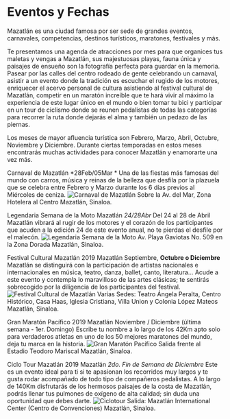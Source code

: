 # Eventos y Fechas #

Mazatlán es una ciudad famosa por ser sede de grandes eventos, carnavales, competencias, destinos turísticos, maratones, festivales y más.

Te presentamos una agenda de atracciones por mes para que organices tus maletas y vengas a Mazatlán, sus majestuosas playas, fauna única y paisajes de ensueño son la fotografía perfecta para guardar en la memoria. Pasear por las calles del centro rodeado de gente celebrando un carnaval, asistir a un evento donde la tradición es escuchar el rugido de los motores, enriquecer el acervo personal de cultura asistiendo al festival cultural de Mazatlán, competir en un maratón increíble que te hará vivir al máximo la experiencia de este lugar único en el mundo o bien tomar tu bici y participar en un tour de ciclismo donde se reunen pedalistas de todas las categorías para recorrer la ruta donde dejarás el alma y también un pedazo de las piernas.

Los meses de mayor afluencia turística son Febrero, Marzo, Abril, Octubre, Noviembre y Diciembre. Durante ciertas temporadas en estos meses encontrarás muchas actividades para conocer Mazatlán y enamorarte una vez más.

Carnaval de Mazatlán *28Feb/05Mar *
Una de las fiestas más famosas del mundo con carros, música y reinas de la belleza que desfila por la plazuela que se celebra entre Febrero y Marzo durante los 6 días previos al Miércoles de ceniza.
![Carnaval de Mazatlán](https://www.zonaturistica.com//files/ferias/942/F4_942.jpg)
Sobre la Av. del Mar, Zona Hotelera al Centro
Mazatlán, Sinaloa.


Legendaria Semana de la Moto Mazatlán *24/28Abr*
Del 24 al 28 de Abril Mazatlán vibrará al rugir de los motores y el corazón de los participantes que acuden a la edición 24 de este evento anual, no te pierdas el desfile por el malecón.
![Legendaria Semana de la Moto](https://www.zonaturistica.com//files/ferias/769/F1_769.jpg)
Av. Playa Gaviotas No. 509 en la Zona Dorada
Mazatlán, Sinaloa.


Festival Cultural Mazatlán 2019
Mazatlán Septiembre, **Octubre o Diciembre**
Mazatlán se distinguirá con la participación de artistas nacionales e internacionales en música, teatro, danza, ballet, canto, literatura... Acude a este evento y contempla lo maravilloso de las artes clásicas; te sentirás sobrecogido por la diligencia de los participantes del festival.
![Festival Cultural de Mazatlán](https://www.zonaturistica.com//files/ferias/911/F5_911.jpg)
Varias Sedes: Teatro Ángela Peralta, Centro Histórico, Casa Haas, Iglesia Cristiana, Villa Union y Colonia López Mateos
Mazatlán, Sinaloa.

Gran Maratón Pacífico 2019 Mazatlán Noviembre / Diciembre
(última semana - 1er. Domingo) Escribe tu nombre a lo largo de los 42Km apto solo para verdaderos atletas en uno de los 50 mejores maratones del mundo, deja tu marca en la historia.
![Gran Maratón Pacífico](https://www.zonaturistica.com//files/ferias/774/F5_774.jpg)
Salida frente al Estadio Teodoro Mariscal
Mazatlán, Sinaloa.


Ciclo Tour Mazatlán 2019 Mazatlán *2do. Fin de Semana de Diciembre*
Este es un evento ideal para ti si te apasionan los recorridos muy largos y te gusta rodar acompañado de todo tipo de compañeros pedalistas. A lo largo de 140Km disfrutarás de los hermosos paisajes de la costa de Mazatlán, podrás llenar tus pulmones de oxígeno de alta calidad; sin duda una oportunidad que debes darte.
![Ciclotour](https://www.zonaturistica.com//files/ferias/1180/F1_1180.jpg)
Salida: Mazatlán International Center (Centro de Convenciones)
Mazatlán, Sinaloa.
